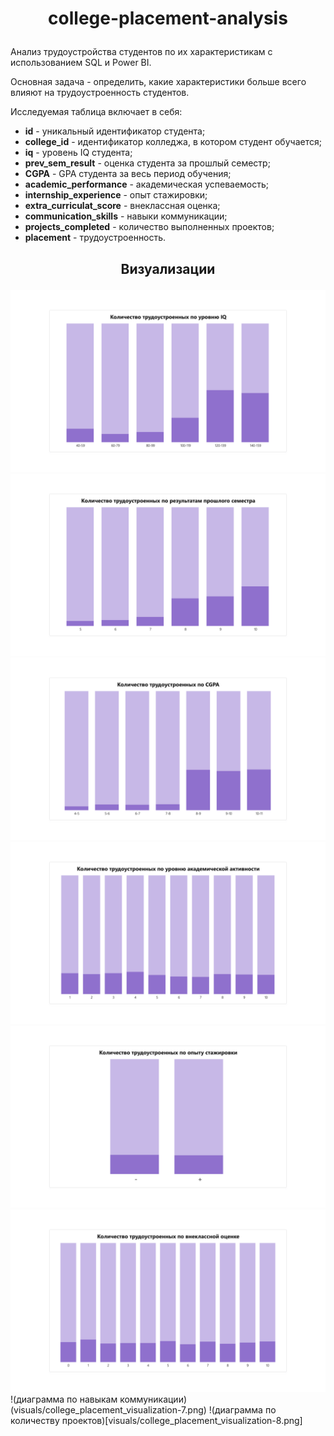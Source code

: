 # <p align = "center">college-placement-analysis</p>

Анализ трудоустройства студентов по их характеристикам с использованием SQL и Power BI.

Основная задача - определить, какие характеристики больше всего влияют на трудоустроенность студентов.

Исследуемая таблица включает в себя:

- **id** - уникальный идентификатор студента;  
- **college_id** - идентификатор колледжа, в котором студент обучается;  
- **iq** - уровень IQ студента;  
- **prev_sem_result** - оценка студента за прошлый семестр;  
- **CGPA** - GPA студента за весь период обучения;  
- **academic_performance** - академическая успеваемость;  
- **internship_experience** - опыт стажировки;  
- **extra_curriculat_score** - внеклассная оценка;  
- **communication_skills** - навыки коммуникации;  
- **projects_completed** - количество выполненных проектов;  
- **placement** - трудоустроенность.

## <p align = "center"> Визуализации </p>

![диаграмма по уровню iq](visuals/college_placement_visualization-1.png)
![диаграмма по результатам прошлого семестра](visuals/college_placement_visualization-2.png)
![диаграмма по уровню CGPA](visuals/college_placement_visualization-3.png)
![диаграмма по уровню академической активности](visuals/college_placement_visualization-4.png)
![диаграмма по опыту стажировки](visuals/college_placement_visualization-5.png)
![диаграмма по внеклассной оценке](visuals/college_placement_visualization-6.png)
!(диаграмма по навыкам коммуникации)(visuals/college_placement_visualization-7.png)
!(диаграмма по количеству проектов)[visuals/college_placement_visualization-8.png]
